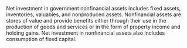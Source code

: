 Net investment in government nonfinancial assets includes fixed assets, inventories, valuables, and nonproduced assets. Nonfinancial assets are stores of value and provide benefits either through their use in the production of goods and services or in the form of property income and holding gains. Net investment in nonfinancial assets also includes consumption of fixed capital.